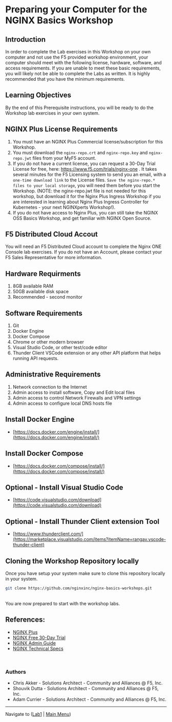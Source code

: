 # Preparing your Computer for the NGINX Basics Workshop

## Introduction

In order to complete the Lab exercises in this Workshop on your own computer and not use the F5 provided workshop environment, your computer should meet with the following license, hardware, software, and access requirements. If you are unable to meet these basic requirements, you will likely not be able to complete the Labs as written.  It is highly recommended that you have the minimum requirements.

## Learning Objectives

By the end of this Prerequisite instructions, you will be ready to do the Workshop lab exercises in your own system.

## NGINX Plus License Requirements

1. You must have an NGINX Plus Commercial license/subscription for this Workshop.
2. You must download the `nginx-repo.crt` and `nginx-repo.key` and `nginx-repo.jwt` files from your MyF5 account.
3. If you do not have a current license, you can request a 30-Day Trial License for free, here: https://www.f5.com/trials/nginx-one . It takes several minutes for the F5 Licensing system to send you an email, with a `one-time download link` to the License files.  `Save the nginx-repo.* files to your local storage`, you will need them before you start the Workshop.  (NOTE: the nginx-repo.jwt file is not needed for this workshop, but download it for the Nginx Plus Ingress Workshop if you are interested in learning about Nginx Plus Ingress Controller for Kubernetes - your next NGINXperts Workshop!).
4. If you do not have access to Nginx Plus, you can still take the NGINX OSS Basics Workshop, and get familiar with NGINX Open Source.

## F5 Distributed Cloud Accout

You will need an F5 Distributed Cloud account to complete the Nginx ONE Console lab exercises.  If you do not have an Account, please contact your F5 Sales Representative for more information.

## Hardware Requirments

1. 8GB available RAM
2. 50GB available disk space
3. Recommended - second monitor

## Software Requirements

1. Git
1. Docker Engine
1. Docker Compose
1. Chrome or other modern browser
1. Visual Studio Code, or other test/code editor
1. Thunder Client VSCode extension or any other API platform that helps running API requests.

## Administrative Requirements

1. Network connection to the Internet
1. Admin access to install software, Copy and Edit local files
1. Admin access to control Network Firewalls and VPN settings
1. Admin access to configure local DNS hosts file

## Install Docker Engine

- [https://docs.docker.com/engine/install/](https://docs.docker.com/engine/install/)

## Install Docker Compose

- [https://docs.docker.com/compose/install/](https://docs.docker.com/compose/install/)

## Optional - Install Visual Studio Code

- [https://code.visualstudio.com/download](https://code.visualstudio.com/download)

## Optional - Install Thunder Client extension Tool

- [https://www.thunderclient.com/](https://marketplace.visualstudio.com/items?itemName=rangav.vscode-thunder-client)

## Cloning the Workshop Repository locally

Once you have setup your system make sure to clone this repository locally in your system.

```bash
git clone https://github.com/nginxinc/nginx-basics-workshops.git

```

<br/>
You are now prepared to start with the workshop labs.
<br/>

## References:

- [NGINX Plus](https://docs.nginx.com/nginx/)
- [NGINX Free 30-Day Trial](https://www.f5.com/trials/free-trial-nginx-plus-and-nginx-app-protect)
- [NGINX Admin Guide](https://docs.nginx.com/nginx/admin-guide/)
- [NGINX Technical Specs](https://docs.nginx.com/nginx/technical-specs/)

<br/>

### Authors

- Chris Akker - Solutions Architect - Community and Alliances @ F5, Inc.
- Shouvik Dutta - Solutions Architect - Community and Alliances @ F5, Inc.
- Adam Currier - Solutions Architect - Community and Alliances @ F5, Inc.

-------------

Navigate to ([Lab1](../lab1/readme.md) | [Main Menu](../readme.md))
